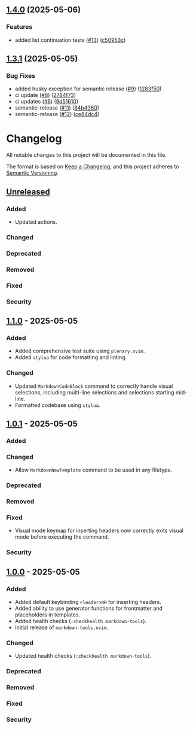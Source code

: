## [1.4.0](https://github.com/magnusriga/markdown-tools.nvim/compare/v1.3.1...v1.4.0) (2025-05-06)

### Features

* added list continuation tests ([#13](https://github.com/magnusriga/markdown-tools.nvim/issues/13)) ([c50953c](https://github.com/magnusriga/markdown-tools.nvim/commit/c50953c3871921db0ac225ca4a07021168e5358e))

## [1.3.1](https://github.com/magnusriga/markdown-tools.nvim/compare/v1.3.0...v1.3.1) (2025-05-05)

### Bug Fixes

* added husky exception for semantic release ([#9](https://github.com/magnusriga/markdown-tools.nvim/issues/9)) ([1283f50](https://github.com/magnusriga/markdown-tools.nvim/commit/1283f5052db5fd9efe54b93a35590c7f6628a550))
* ci update ([#8](https://github.com/magnusriga/markdown-tools.nvim/issues/8)) ([2784f73](https://github.com/magnusriga/markdown-tools.nvim/commit/2784f73d7d8345e35ff807df7c6ce926602eebcb))
* ci updates ([#6](https://github.com/magnusriga/markdown-tools.nvim/issues/6)) ([9d51610](https://github.com/magnusriga/markdown-tools.nvim/commit/9d516104e785b865ba42dc29c30470a13333ada2))
* semantic-release ([#11](https://github.com/magnusriga/markdown-tools.nvim/issues/11)) ([84b4360](https://github.com/magnusriga/markdown-tools.nvim/commit/84b436001ba2bcebc153b3391c584049411192b1))
* semantic-release ([#12](https://github.com/magnusriga/markdown-tools.nvim/issues/12)) ([ce84dc4](https://github.com/magnusriga/markdown-tools.nvim/commit/ce84dc49f559c396ea277bcafa8dc9a771cf7563))

<!-- markdownlint-disable MD024 -->

# Changelog

All notable changes to this project will be documented in this file.

The format is based on [Keep a Changelog](https://keepachangelog.com/en/1.0.0/),
and this project adheres to [Semantic Versioning](https://semver.org/spec/v2.0.0.html).

## [Unreleased]

### Added

- Updated actions.

### Changed

### Deprecated

### Removed

### Fixed

### Security

## [1.1.0] - 2025-05-05

### Added

- Added comprehensive test suite using `plenary.nvim`.
- Added `stylua` for code formatting and linting.

### Changed

- Updated `MarkdownCodeBlock` command to correctly handle visual selections, including multi-line selections and selections starting mid-line.
- Formatted codebase using `stylua`.

## [1.0.1] - 2025-05-05

### Added

### Changed

- Allow `MarkdownNewTemplate` command to be used in any filetype.

### Deprecated

### Removed

### Fixed

- Visual mode keymap for inserting headers now correctly exits visual mode before executing the command.

### Security

## [1.0.0] - 2025-05-05

### Added

- Added default keybinding `<leader>mH` for inserting headers.
- Added ability to use generator functions for frontmatter and placeholders in templates.
- Added health checks (`:checkhealth markdown-tools`).
- Initial release of `markdown-tools.nvim`.

### Changed

- Updated health checks (`:checkhealth markdown-tools`).

### Deprecated

### Removed

### Fixed

### Security

[Unreleased]: https://github.com/magnusriga/markdown-tools.nvim/compare/v1.1.0...HEAD
[1.1.0]: https://github.com/magnusriga/markdown-tools.nvim/compare/v1.0.1...v1.1.0
[1.0.1]: https://github.com/magnusriga/markdown-tools.nvim/compare/v1.0.0...v1.0.1
[1.0.0]: https://github.com/magnusriga/markdown-tools.nvim/compare/v0.1.0...v1.0.0
